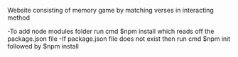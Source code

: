 Website consisting of memory game by matching verses in interacting method

-To add node modules folder run cmd $npm install which reads off the package.json file
-If package.json file does not exist then run cmd $npm init followed by $npm install

